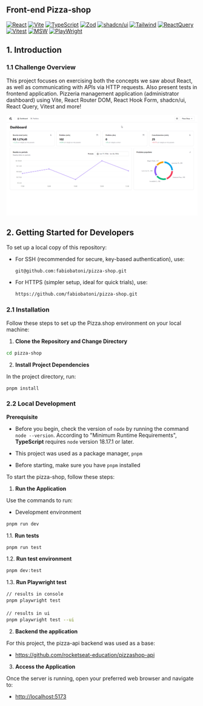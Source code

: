 ## Front-end Pizza-shop

[![React](https://img.shields.io/badge/-ReactJs-61DAFB?logo=react&logoColor=black&style=for-the-badge)](https://react.dev/)
[![Vite](https://img.shields.io/badge/-Vite-purple?logo=vite&logoColor=white&style=for-the-badge)](https://vitejs.dev)
[![TypeScript](https://img.shields.io/badge/TypeScript-3178C6?logo=TypeScript&logoColor=white&style=for-the-badge)](https://www.typescriptlang.org/)
[![Zod](https://img.shields.io/badge/zod-0E2E58?logo=zod&logoColor=white&style=for-the-badge)](https://zod.dev)
[![shadcn/ui](https://img.shields.io/badge/shadcnui-black?logo=shadcnui&logoColor=white&style=for-the-badge)](https://ui.shadcn.com)
[![Tailwind](https://img.shields.io/badge/tailwindcss-007FFF?logo=tailwindcss&logoColor=white&style=for-the-badge)](https://tailwindcss.com)
[![ReactQuery](https://img.shields.io/badge/reactquery-ffa500?logo=reactquery&logoColor=black&style=for-the-badge)](https://tanstack.com/query/v3)
[![Vitest](https://img.shields.io/badge/vitest-7CFC00?logo=vitest&logoColor=black&style=for-the-badge)](https://vitest.dev)
[![MSW](https://img.shields.io/badge/msw-orange?logo=msw&logoColor=black&style=for-the-badge)](https://mswjs.io)
[![PlayWright](https://img.shields.io/badge/playwright-green?logo=playwright&logoColor=red&style=for-the-badge)](https://playwright.dev)

## 1. Introduction

### 1.1 Challenge Overview


This project focuses on exercising both the concepts we saw about React, as well as communicating with APIs via HTTP requests. Also present tests in frontend application. Pizzeria management application (administrator dashboard) using Vite, React Router DOM, React Hook Form, shadcn/ui, React Query, Vitest and more!

![Demo app](https://github.com/fabiobatoni/pizza-shop/blob/main/public/pizza-shop.gif?raw=true)

## 2. Getting Started for Developers

To set up a local copy of this repository:

- For SSH (recommended for secure, key-based authentication), use:

  ```bash
  git@github.com:fabiobatoni/pizza-shop.git
  ```

- For HTTPS (simpler setup, ideal for quick trials), use:

  ```bash
  https://github.com/fabiobatoni/pizza-shop.git
  ```

### 2.1 Installation

Follow these steps to set up the Pizza.shop environment on your local
machine:

1. **Clone the Repository and Change Directory**

```bash
cd pizza-shop
```

2. **Install Project Dependencies**

In the project directory, run:

```bash
pnpm install
```

### 2.2 Local Development

**Prerequisite**

- Before you begin, check the version of `node` by running the command `node
--version`. According to "Minimum Runtime Requirements", **TypeScript** requires
`node` version 18.17.1 or later.

- This project was used as a package manager, `pnpm`
- Before starting, make sure you have `pnpm` installed

To start the pizza-shop, follow these steps:

1. **Run the Application**

Use the commands to run:

- Development environment

```bash
pnpm run dev
```

1.1. **Run tests**

```bash
pnpm run test
```

1.2. **Run test environment**

```bash
pnpm dev:test
```

1.3. **Run Playwright test**

```bash
// results in console
pnpm playwright test 

// results in ui
pnpm playwright test --ui
```


2. **Backend the application**

For this project, the pizza-api backend was used as a base:

- https://github.com/rocketseat-education/pizzashop-api


3. **Access the Application**

Once the server is running, open your preferred web browser and navigate to:

- [http://localhost:5173](http://localhost:5173)